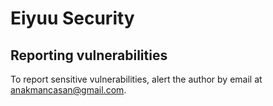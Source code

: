 # Eiyuu Security

## Reporting vulnerabilities

To report sensitive vulnerabilities, alert the author by email at anakmancasan@gmail.com.